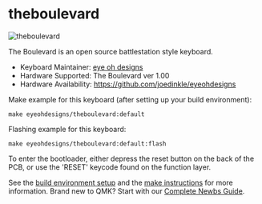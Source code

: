 # theboulevard

![theboulevard](https://i.imgur.com/LavWn91.jpg)

The Boulevard is an open source battlestation style keyboard.

* Keyboard Maintainer: [eye oh designs](https://github.com/yourusername)
* Hardware Supported: The Boulevard ver 1.00
* Hardware Availability: https://github.com/joedinkle/eyeohdesigns

Make example for this keyboard (after setting up your build environment):

    make eyeohdesigns/theboulevard:default

Flashing example for this keyboard:

    make eyeohdesigns/theboulevard:default:flash

To enter the bootloader, either depress the reset button on the back of the PCB, or use the 'RESET' keycode found on the function layer.

See the [build environment setup](https://docs.qmk.fm/#/getting_started_build_tools) and the [make instructions](https://docs.qmk.fm/#/getting_started_make_guide) for more information. Brand new to QMK? Start with our [Complete Newbs Guide](https://docs.qmk.fm/#/newbs).